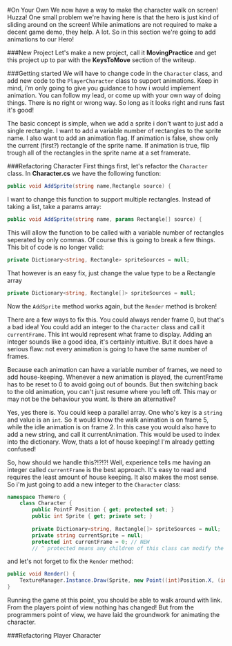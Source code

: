 #On Your Own
We now have a way to make the character walk on screen! Huzza! One small problem we're having here is that the hero is just kind of sliding around on the screen! While animations are not required to make a decent game demo, they help. A lot. So in this section we're going to add animations to our Hero!

###New Project
Let's make a new project, call it **MovingPractice** and get this project up to par with the **KeysToMove** section of the writeup.

###Getting started
We will have to change code in the ```Character``` class, and add new code to the ```PlayerCharacter``` class to support animations. Keep in mind, i'm only going to give you guidance to how i would implement animation. You can follow my lead, or come up with your own way of doing things. There is no right or wrong way. So long as it looks right and runs fast it's good!

The basic concept is simple, when we add a sprite i don't want to just add a single rectangle. I want to add a variable number of rectangles to the sprite name. I also want to add an animation flag. If animation is false, show only the current (first?) rectangle of the sprite name. If animation is true, flip trough all of the rectangles in the sprite name at a set framerate.

###Refactoring Character
First things first, let's refactor the ```Character``` class. In **Character.cs** we have the following function:

```cs
public void AddSprite(string name,Rectangle source) {
```

I want to change this function to support multiple rectangles. Instead of taking a list, take a params array:

```cs
public void AddSprite(string name, params Rectangle[] source) {
```

This will allow the function to be called with a variable number of rectangles seperated by only commas. Of course this is going to break a few things. This bit of code is no longer valid:

```cs
private Dictionary<string, Rectangle> spriteSources = null;
```

That however is an easy fix, just change the value type to be a Rectangle array

```cs
private Dictionary<string, Rectangle[]> spriteSources = null;
```

Now the ```AddSprite``` method works again, but the ```Render``` method is broken!

There are a few ways to fix this. You could always render frame 0, but that's a bad idea! You could add an integer to the ```Character``` class and call it ```currentFrame```. This int would represent what frame to display. Adding an integer sounds like a good idea, it's certainly intuitive. But it does have a serious flaw: not every animation is going to have the same number of frames.

Because each animation can have a variable number of frames, we need to add house-keeping. Whenever a new animation is played, the currentFrame has to be reset to 0 to avoid going out of bounds. But then switching back to the old animation, you can't just resume where you left off. This may or may not be the behaviour you want. Is there an alternative?

Yes, yes there is. You could keep a parallel array. One who's key is a ```string``` and value is an ```int```. So it would know the walk animation is on frame 5, while the idle animation is on frame 2. In this case you would also have to add a new string, and call it currentAnimation. This would be used to index into the dictionary. Wow, thats a lot of house keeping! I'm already getting confused!

So, how should we handle this?!?!?! Well, experience tells me having an integer called ```currentFrame``` is the best approach. It's easy to read and requires the least amount of house keeping. It also makes the most sense. So i'm just going to add a new integer to the ```Character``` class:

```cs
namespace TheHero {
    class Character {
        public PointF Position { get; protected set; }
        public int Sprite { get; private set; }
        
        private Dictionary<string, Rectangle[]> spriteSources = null;
        private string currentSprite = null;
        protected int currentFrame = 0; // NEW
        // ^ protected means any children of this class can modify the variable
```

and let's not forget to fix the ```Render``` method:

```cs
public void Render() {
    TextureManager.Instance.Draw(Sprite, new Point((int)Position.X, (int)Position.Y), 1.0f, spriteSources[currentSprite][currentFrame]);
}
```

Running the game at this point, you should be able to walk around with link. From the players point of view nothing has changed! But from the programmers point of view, we have laid the groundwork for animating the character.

###Refactoring Player Character